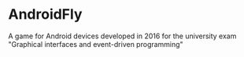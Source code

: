 # AndroidFly
A game for Android devices developed in 2016 for the university exam "Graphical interfaces and event-driven programming"
